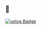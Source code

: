 ## 🍒

[![velog Badge](https://img.shields.io/badge/velog-1CD232?style=flat&logo=velog&logoColor=white)](https://velog.io/@ch9eri)

